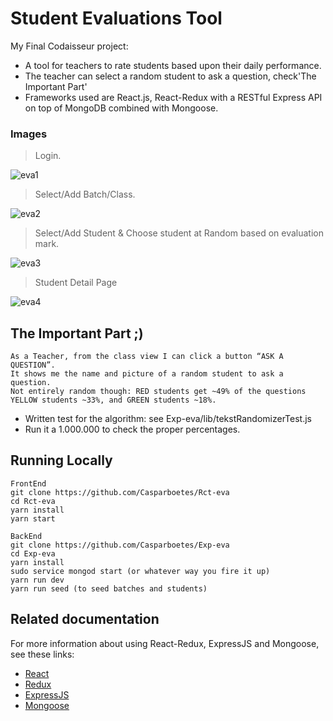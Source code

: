 # Student Evaluations Tool

My Final Codaisseur project:

- A tool for teachers to rate students based upon their daily performance.
- The teacher can select a random student to ask a question, check'The Important Part'
- Frameworks used are React.js, React-Redux with a RESTful Express API on top of MongoDB combined with Mongoose.

### Images

> Login.

![eva1](https://user-images.githubusercontent.com/34174855/38543346-a95c4508-3ca4-11e8-94d3-211b6f41781a.png)

> Select/Add Batch/Class.

![eva2](https://user-images.githubusercontent.com/34174855/38543348-a9acde82-3ca4-11e8-90eb-a1282b4cd35a.png)

> Select/Add Student &  Choose student at Random based on evaluation mark.

![eva3](https://user-images.githubusercontent.com/34174855/38543349-a9c7ac94-3ca4-11e8-9c41-d410a32ec4ae.png)

> Student Detail Page

![eva4](https://user-images.githubusercontent.com/34174855/38543350-a9e2b5d4-3ca4-11e8-8a0e-37fb9c28e6c4.png)


## The Important Part ;)
```
As a Teacher, from the class view I can click a button “ASK A QUESTION”.
It shows me the name and picture of a random student to ask a question.
Not entirely random though: RED students get ~49% of the questions
YELLOW students ~33%, and GREEN students ~18%.
```

- Written test for the algorithm: see Exp-eva/lib/tekstRandomizerTest.js
- Run it a 1.000.000 to check the proper percentages.


## Running Locally
```
FrontEnd
git clone https://github.com/Casparboetes/Rct-eva
cd Rct-eva
yarn install
yarn start
```

```
BackEnd
git clone https://github.com/Casparboetes/Exp-eva
cd Exp-eva
yarn install
sudo service mongod start (or whatever way you fire it up)
yarn run dev
yarn run seed (to seed batches and students)
```


## Related documentation
For more information about using React-Redux, ExpressJS and Mongoose, see these links:

* [React](https://facebook.github.io/react-native/)
* [Redux](https://redux.js.org/)
* [ExpressJS](https://expressjs.com/)
* [Mongoose](http://mongoosejs.com/)
